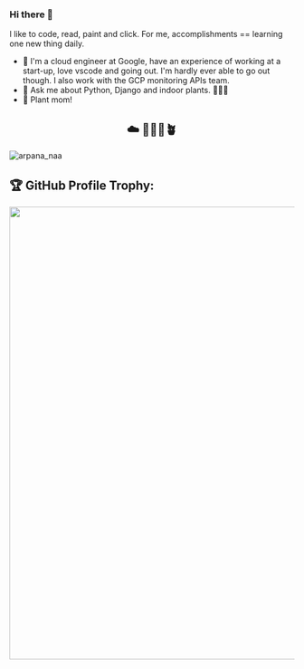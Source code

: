 ### Hi there 👋

I like to code, read, paint and click. For me, accomplishments == learning one new thing daily. 

- 🔭 I'm a cloud engineer at Google, have an experience of working at a start-up, love vscode and going out. I'm hardly ever able to go out though. I also work with the GCP monitoring APIs team.
- 💬 Ask me about Python, Django and indoor plants. 👩🏼‍💻
- 🌱 Plant mom!
  
<h2 align = "center" > ☁️ 👩🏻‍💻🪴 </h2>
<link rel="stylesheet" href="https://cdn.jsdelivr.net/gh/devicons/devicon@latest/devicon.min.css">


<img src="https://github-readme-stats.vercel.app/api?username=winter-code&show_icons=true&count_private=true&count_private=true&hide_border=true" alt="arpana_naa" />

<h2 > 🏆 GitHub Profile Trophy: </h2>


<a href="https://github.com/ryo-ma/github-profile-trophy"> <img width=800 src="https://github-profile-trophy.vercel.app/?username=Winter-code&column=8&no-frame=true&no-bg=true"/></a>
